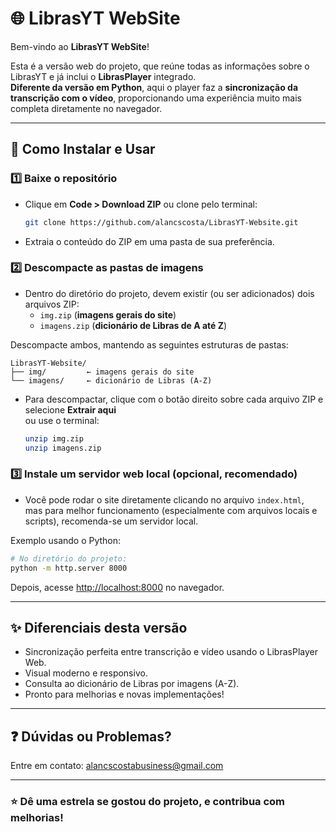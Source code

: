 # 🌐 LibrasYT WebSite

Bem-vindo ao **LibrasYT WebSite**!

Esta é a versão web do projeto, que reúne todas as informações sobre o LibrasYT e já inclui o **LibrasPlayer** integrado.  
**Diferente da versão em Python**, aqui o player faz a **sincronização da transcrição com o vídeo**, proporcionando uma experiência muito mais completa diretamente no navegador.

---

## 🚀 Como Instalar e Usar

### 1️⃣ Baixe o repositório
- Clique em **Code > Download ZIP** ou clone pelo terminal:
  ```bash
  git clone https://github.com/alancscosta/LibrasYT-Website.git
  ```
- Extraia o conteúdo do ZIP em uma pasta de sua preferência.

### 2️⃣ Descompacte as pastas de imagens
- Dentro do diretório do projeto, devem existir (ou ser adicionados) dois arquivos ZIP:
  - `img.zip` (**imagens gerais do site**)
  - `imagens.zip` (**dicionário de Libras de A até Z**)

Descompacte ambos, mantendo as seguintes estruturas de pastas:
```
LibrasYT-Website/
├── img/         ← imagens gerais do site
└── imagens/     ← dicionário de Libras (A-Z)
```
- Para descompactar, clique com o botão direito sobre cada arquivo ZIP e selecione **Extrair aqui**  
  ou use o terminal:
  ```bash
  unzip img.zip
  unzip imagens.zip
  ```

### 3️⃣ Instale um servidor web local (opcional, recomendado)
- Você pode rodar o site diretamente clicando no arquivo `index.html`,  
  mas para melhor funcionamento (especialmente com arquivos locais e scripts), recomenda-se um servidor local.

Exemplo usando o Python:
```bash
# No diretório do projeto:
python -m http.server 8000
```
Depois, acesse [http://localhost:8000](http://localhost:8000) no navegador.

---

## ✨ Diferenciais desta versão

- Sincronização perfeita entre transcrição e vídeo usando o LibrasPlayer Web.
- Visual moderno e responsivo.
- Consulta ao dicionário de Libras por imagens (A-Z).
- Pronto para melhorias e novas implementações!

---

## ❓ Dúvidas ou Problemas?

Entre em contato: [alancscostabusiness@gmail.com](mailto:alancscostabusiness@gmail.com)

---

### ⭐ Dê uma estrela se gostou do projeto, e contribua com melhorias!
